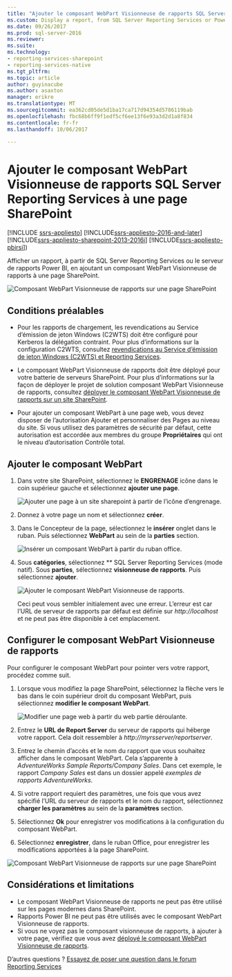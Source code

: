 ```yaml
---
title: "Ajouter le composant WebPart Visionneuse de rapports SQL Server Reporting Services à une page SharePoint | Documents Microsoft"
ms.custom: Display a report, from SQL Server Reporting Services or Power BI Report Server, by adding a Report Viewer web part to a SharePoint page.
ms.date: 09/26/2017
ms.prod: sql-server-2016
ms.reviewer: 
ms.suite: 
ms.technology:
- reporting-services-sharepoint
- reporting-services-native
ms.tgt_pltfrm: 
ms.topic: article
author: guyinacube
ms.author: asaxton
manager: erikre
ms.translationtype: MT
ms.sourcegitcommit: ea362cd05de5d1ba17ca717d94354d5786119bab
ms.openlocfilehash: fbc68b6ff9f1edf5cf6ee13f6e93a3d2d1a8f834
ms.contentlocale: fr-fr
ms.lasthandoff: 10/06/2017

---
```


# <a name="add-sql-server-reporting-services-report-viewer-web-part-to-a-sharepoint-page"></a>Ajouter le composant WebPart Visionneuse de rapports SQL Server Reporting Services à une page SharePoint

[!INCLUDE [ssrs-appliesto](../../includes/ssrs-appliesto.md)] [!INCLUDE[ssrs-appliesto-2016-and-later](../../includes/ssrs-appliesto-2016-and-later.md)] [!INCLUDE[ssrs-appliesto-sharepoint-2013-2016i](../../includes/ssrs-appliesto-sharepoint-2013-2016.md)] [!INCLUDE[ssrs-appliesto-pbirsi](../../includes/ssrs-appliesto-pbirs.md)])

Afficher un rapport, à partir de SQL Server Reporting Services ou le serveur de rapports Power BI, en ajoutant un composant WebPart Visionneuse de rapports à une page SharePoint.

![Composant WebPart Visionneuse de rapports sur une page SharePoint](media/sharepoint-report-viewer-web-part-on-page.png)

## <a name="prerequisites"></a>Conditions préalables

* Pour les rapports de chargement, les revendications au Service d’émission de jeton Windows (C2WTS) doit être configuré pour Kerberos la délégation contraint. Pour plus d’informations sur la configuration C2WTS, consultez [revendications au Service d’émission de jeton Windows (C2WTS) et Reporting Services](../install-windows/claims-to-windows-token-service-c2wts-and-reporting-services.md).

* Le composant WebPart Visionneuse de rapports doit être déployé pour votre batterie de serveurs SharePoint. Pour plus d’informations sur la façon de déployer le projet de solution composant WebPart Visionneuse de rapports, consultez [déployer le composant WebPart Visionneuse de rapports sur un site SharePoint](deploy-report-viewer-web-part.md).

* Pour ajouter un composant WebPart à une page web, vous devez disposer de l’autorisation Ajouter et personnaliser des Pages au niveau du site. Si vous utilisez des paramètres de sécurité par défaut, cette autorisation est accordée aux membres du groupe **Propriétaires** qui ont le niveau d’autorisation Contrôle total.

## <a name="add-web-part"></a>Ajouter le composant WebPart

1. Dans votre site SharePoint, sélectionnez le **ENGRENAGE** icône dans le coin supérieur gauche et sélectionnez **ajouter une page**.

    ![Ajouter une page à un site sharepoint à partir de l’icône d’engrenage.](media/sharepoint-add-a-page.png)

2. Donnez à votre page un nom et sélectionnez **créer**.

3. Dans le Concepteur de la page, sélectionnez le **insérer** onglet dans le ruban. Puis sélectionnez **WebPart** au sein de la **parties** section.

    ![Insérer un composant WebPart à partir du ruban office.](media/sharepoint-insert-web-part.png)

4. Sous **catégories**, sélectionnez ** SQL Server Reporting Services (mode natif). Sous **parties**, sélectionnez **visionneuse de rapports**. Puis sélectionnez **ajouter**.

    ![Ajouter le composant WebPart Visionneuse de rapports.](media/sharepoint-report-viewer-web-part.png)

    Ceci peut vous sembler initialement avec une erreur. L’erreur est car l’URL de serveur de rapports par défaut est définie sur *http://localhost* et ne peut pas être disponible à cet emplacement.

## <a name="configure-the-report-viewer-web-part"></a>Configurer le composant WebPart Visionneuse de rapports

Pour configurer le composant WebPart pour pointer vers votre rapport, procédez comme suit.

1. Lorsque vous modifiez la page SharePoint, sélectionnez la flèche vers le bas dans le coin supérieur droit du composant WebPart, puis sélectionnez **modifier le composant WebPart**.

    ![Modifier une page web à partir du web partie déroulante.](media/sharepoint-edit-web-part.png)

2. Entrez le **URL de Report Server** du serveur de rapports qui héberge votre rapport. Cela doit ressembler à *http://myrsserver/reportserver*.

3. Entrez le chemin d’accès et le nom du rapport que vous souhaitez afficher dans le composant WebPart. Cela s’apparente à *AdventureWorks Sample Reports/Company Sales*. Dans cet exemple, le rapport *Company Sales* est dans un dossier appelé *exemples de rapports AdventureWorks*.

4. Si votre rapport requiert des paramètres, une fois que vous avez spécifié l’URL du serveur de rapports et le nom du rapport, sélectionnez **charger les paramètres** au sein de la **paramètres** section.

5. Sélectionnez **Ok** pour enregistrer vos modifications à la configuration du composant WebPart.

6. Sélectionnez **enregistrer**, dans le ruban Office, pour enregistrer les modifications apportées à la page SharePoint.

![Composant WebPart Visionneuse de rapports sur une page SharePoint](media/sharepoint-report-viewer-web-part-on-page.png)

## <a name="considerations-and-limitations"></a>Considérations et limitations

* Le composant WebPart Visionneuse de rapports ne peut pas être utilisé sur les pages modernes dans SharePoint.
* Rapports Power BI ne peut pas être utilisés avec le composant WebPart Visionneuse de rapports.
* Si vous ne voyez pas le composant visionneuse de rapports, à ajouter à votre page, vérifiez que vous avez [déployé le composant WebPart Visionneuse de rapports](deploy-report-viewer-web-part.md).

D’autres questions ? [Essayez de poser une question dans le forum Reporting Services](http://go.microsoft.com/fwlink/?LinkId=620231)
